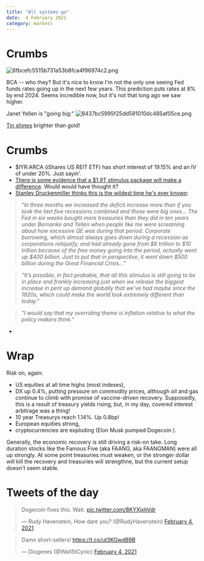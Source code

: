 ```yaml
---
title: "All systems go"
date:  4 February 2021
category: markets
---  
```



# Crumbs

![6fbcefc5515b731a53b8fca4f96974c2.png]({attach}6fbcefc5515b731a53b8fca4f96974c2.png)

BCA -- who they? But it's nice to know I'm not the only one seeing Fed funds rates going up in the next few years.
This prediction puts rates at 8% by end 2024. Seems incredible now, but it's not that long ago we saw higher.

Janet Yellen is "going big:"
![8437bc5995f25dd591010dc485af05ce.png]({attach}8437bc5995f25dd591010dc485af05ce.png)

[Tin shines](https://www.bloomberg.com/news/articles/2021-02-02/tin-faces-historic-squeeze-as-electronics-boom-erodes-stockpiles) brighter than gold!


# Crumbs

- $IYR:ARCA (iShares US REIT ETF) has short interest of 19.15% and an IV of under 20%. Just sayin'.
- [There is some evidence that a $1.9T stimulus package will make a difference](https://seekingalpha.com/article/4403207-economy-is-gaining-steam). Would would have thought it?
- [Stanley Druckenmiller thinks this is the wildest time he's ever known](https://youtu.be/K_u2AI7ZWAk):
> _“In three months we increased the deficit increase more than if you took the last five recessions combined and those were big ones… The Fed in six weeks bought more treasuries than they did in ten years under Bernanke and Yellen when people like me were screaming about how excessive QE was during that period. Corporate borrowing, which almost always goes down during a recession as corporations reliquefy, and had already gone from $6 trillion to $10 trillion because of the free money going into the period, actually went up $400 billion. Just to put that in perspective, it went down $500 billion during the Great Financial Crisis…”_

> _“It’s possible, in fact probable, that all this stimulus is still going to be in place and frankly increasing just when we release the biggest increase in pent up demand globally that we’ve had maybe since the 1920s, which could make the world look extremely different than today.”_

> _“I would say that my overriding theme is inflation relative to what the policy makers think.”_

- 

# Wrap

Risk on, again:

- US equities at all time highs (most indexes),
- DX up 0.4%, putting pressure on commodity prices, although oil and gas continue to climb with promise of vaccine-driven recovery. Supposedly, this is a result of treasury yields rising, but, in my day, covered interest arbitrage was a thing! 
- 10 year Treasurys reach 1.14%. Up 0.8bp!
- European equities strong,
- cryptocurrencies are exploding (Elon Musk pumped Dogecoin ). 

Generally, the economic recovery is still driving a risk-on take. Long duration stocks like the Famous Five (aka FAANG, aka FAANGMAN) were all up strongly. At some point treasuries must weaken, or the stronger dollar will kill the recovery and treasuries will strengthne, but the current setup doesn't seem stable. 

# Tweets of the day

<blockquote class="twitter-tweet"><p lang="en" dir="ltr">Dogecoin fixes this. Wait. <a href="https://t.co/8KYXjxhVdr">pic.twitter.com/8KYXjxhVdr</a></p>&mdash; Rudy Havenstein, How dare you? (@RudyHavenstein) <a href="https://twitter.com/RudyHavenstein/status/1357422801112555525?ref_src=twsrc%5Etfw">February 4, 2021</a></blockquote> <script async src="https://platform.twitter.com/widgets.js" charset="utf-8"></script> 

<blockquote class="twitter-tweet"><p lang="en" dir="ltr">Damn short-sellers! <a href="https://t.co/ut3KGwdB9B">https://t.co/ut3KGwdB9B</a></p>&mdash; Diogenes (@WallStCynic) <a href="https://twitter.com/WallStCynic/status/1357325473588645888?ref_src=twsrc%5Etfw">February 4, 2021</a></blockquote> <script async src="https://platform.twitter.com/widgets.js" charset="utf-8"></script>